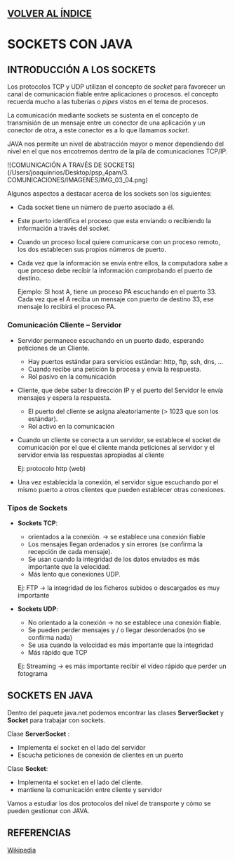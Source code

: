 [VOLVER AL ÍNDICE](I.INDICE.md)
-- 

# SOCKETS CON JAVA

## INTRODUCCIÓN A LOS SOCKETS



Los protocolos TCP y UDP utilizan el concepto de *socket* para favorecer un canal de  comunicación fiable entre aplicaciones o procesos. el concepto recuerda mucho a las tuberías o *pipes* vistos en el tema de procesos. 

La comunicación mediante sockets se sustenta en el concepto de transmisión de un mensaje entre un conector de una aplicación y un conector de otra, a este conector es a lo que llamamos *socket*. 

JAVA nos permite un nivel de abstracción mayor o menor dependiendo del nivel en el que nos encotremos dentro de la pila de comunicaciones TCP/IP.

![COMUNICACIÓN A TRAVÉS DE SOCKETS](/Users/joaquinrios/Desktop/psp_4pam/3. COMUNICACIONES/IMAGENES/IMG_03_04.png)

Algunos aspectos a destacar acerca de los sockets son los siguientes:

* Cada socket tiene un número de puerto asociado a él.

* Este puerto identifica el proceso que esta enviando o recibiendo la información a través del socket.

* Cuando un proceso local quiere comunicarse con un proceso remoto, los dos establecen sus propios números de puerto.

* Cada vez que la información se envía entre ellos, la computadora sabe a que proceso debe recibir la información comprobando el puerto de destino.

  Ejemplo: Sl host A, tiene un proceso PA escuchando en el puerto 33. Cada vez que el A reciba un mensaje con puerto de destino 33, ese mensaje lo recibirá el proceso PA.

### Comunicación Cliente – Servidor

- Servidor permanece escuchando en un puerto dado, esperando peticiones de un Cliente.

  - Hay puertos estándar para servicios estándar: http, ftp, ssh, dns, ...
  - Cuando recibe una petición la procesa y envía la respuesta.
  - Rol pasivo en la comunicación 

- Cliente, que debe saber la dirección IP y el puerto del Servidor le envía mensajes y espera la respuesta.

  - El puerto del cliente se asigna aleatoriamente (> 1023 que son los estándar).
  - Rol activo en la comunicación

- Cuando un cliente se conecta a un servidor, se establece el socket de comunicación
  por el que el cliente manda peticiones al servidor y el servidor envía las respuestas apropiadas al cliente

    Ej: protocolo http (web)

- Una vez establecida la conexión, el servidor sigue escuchando por el mismo puerto a otros clientes que pueden establecer otras conexiones.

### Tipos de Sockets

- **Sockets TCP**: 

  - orientados a la conexión. → se establece una conexión fiable
  - Los mensajes llegan ordenados y sin errores (se confirma la recepción de cada mensaje).
  - Se usan cuando la integridad de los datos enviados es más importante que la velocidad.
  - Más lento que conexiones UDP.

  Ej: FTP → la integridad de los ficheros subidos o descargados es muy importante

- **Sockets UDP**: 

  - No orientado a la conexión → no se establece una conexión fiable.
  - Se pueden perder mensajes y / o llegar desordenados (no se confirma nada)
  - Se usa cuando la velocidad es más importante que la integridad
  - Más rápido que TCP

  Ej: Streaming → es más importante recibir el vídeo rápido que perder un fotograma 


## SOCKETS EN JAVA

Dentro del paquete java.net podemos encontrar las clases **ServerSocket** y **Socket** para trabajar con sockets.

Clase **ServerSocket** : 

- Implementa el socket en el lado del servidor
- Escucha peticiones de conexión de clientes en un puerto


Clase **Socket**: 

- Implementa el socket en el lado del cliente.
- mantiene la comunicación entre cliente y servidor

Vamos a estudiar los dos protocolos del nivel de transporte y cómo se pueden gestionar con JAVA.


## REFERENCIAS

[Wikipedia](https://es.wikipedia.org/wiki/Protocolo_de_datagramas_de_usuario)

